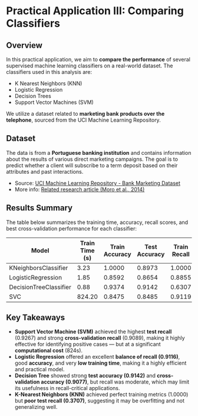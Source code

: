 # Practical Application III: Comparing Classifiers

## Overview

In this practical application, we aim to **compare the performance** of several supervised machine learning classifiers on a real-world dataset. The classifiers used in this analysis are:

- K Nearest Neighbors (KNN)
- Logistic Regression
- Decision Trees
- Support Vector Machines (SVM)

We utilize a dataset related to **marketing bank products over the telephone**, sourced from the UCI Machine Learning Repository.

## Dataset

The data is from a **Portuguese banking institution** and contains information about the results of various direct marketing campaigns. The goal is to predict whether a client will subscribe to a term deposit based on their attributes and past interactions.

-  Source: [UCI Machine Learning Repository - Bank Marketing Dataset](https://archive.ics.uci.edu/ml/datasets/Bank+Marketing)
-   More info: [Related research article (Moro et al., 2014)](https://www.sciencedirect.com/science/article/pii/S0957417414001166)

## Results Summary

The table below summarizes the training time, accuracy, recall scores, and best cross-validation performance for each classifier:

| Model                   | Train Time (s) | Train Accuracy | Test Accuracy | Train Recall | Test Recall | Best CV Accuracy | Best CV Recall |
|------------------------|----------------|----------------|----------------|---------------|--------------|------------------|----------------|
| KNeighborsClassifier   | 3.23           | 1.0000         | 0.8973         | 1.0000        | 0.3707       | 0.8880           | 0.3384         |
| LogisticRegression     | 1.85           | 0.8592         | 0.8654         | 0.8855        | 0.9116       | 0.8589           | 0.8790         |
| DecisionTreeClassifier | 0.88           | 0.9374         | 0.9142         | 0.6307        | 0.5183       | 0.9077           | 0.5213         |
| SVC                    | 824.20         | 0.8475         | 0.8485         | 0.9119        | 0.9267       | 0.8469           | 0.9089         |

## Key Takeaways

- **Support Vector Machine (SVM)** achieved the highest **test recall** (0.9267) and strong **cross-validation recall** (0.9089), making it highly effective for identifying positive cases — but at a significant **computational cost** (824s).
- **Logistic Regression** offered an excellent **balance of recall (0.9116)**, good **accuracy**, and very **low training time**, making it a highly efficient and practical model.
- **Decision Tree** showed strong **test accuracy (0.9142)** and **cross-validation accuracy (0.9077)**, but recall was moderate, which may limit its usefulness in recall-critical applications.
- **K-Nearest Neighbors (KNN)** achieved perfect training metrics (1.0000) but **poor test recall (0.3707)**, suggesting it may be overfitting and not generalizing well.



